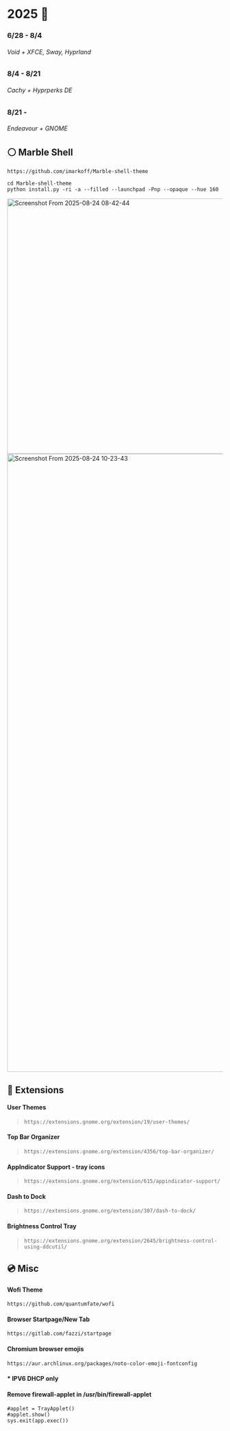 # 2025  👹             

### 6/28 - 8/4
###### Void + XFCE, Sway, Hyprland

### 8/4 - 8/21
###### Cachy + Hyprperks DE

### 8/21 -
###### Endeavour + GNOME


   
## ⚪ Marble Shell
`https://github.com/imarkoff/Marble-shell-theme`
   
```
cd Marble-shell-theme
python install.py -ri -a --filled --launchpad -Pnp --opaque --hue 160
```
<img width="798" height="595" alt="Screenshot From 2025-08-24 08-42-44" src="https://github.com/user-attachments/assets/a6b66cd2-34d4-4bff-ae7f-b9544bc97d6c" />


<img width="2560" height="1440" alt="Screenshot From 2025-08-24 10-23-43" src="https://github.com/user-attachments/assets/054639d2-8b17-45b4-84b6-371869ecfdae" />



## 🔌 Extensions

#### **User Themes** 

> ```https://extensions.gnome.org/extension/19/user-themes/```


#### **Top Bar Organizer** 

> ```https://extensions.gnome.org/extension/4356/top-bar-organizer/```


#### **AppIndicator Support - tray icons** 

> ```https://extensions.gnome.org/extension/615/appindicator-support/```


#### **Dash to Dock** 

> ```https://extensions.gnome.org/extension/307/dash-to-dock/```


#### **Brightness Control Tray** 

> `https://extensions.gnome.org/extension/2645/brightness-control-using-ddcutil/`


## 💿 Misc

#### Wofi Theme
```https://github.com/quantumfate/wofi```  
  
#### Browser Startpage/New Tab
```https://gitlab.com/fazzi/startpage```
  
#### Chromium browser emojis 
```https://aur.archlinux.org/packages/noto-color-emoji-fontconfig```
####  * IPV6 DHCP only
#### Remove firewall-applet in /usr/bin/firewall-applet

```
#applet = TrayApplet()
#applet.show()
sys.exit(app.exec())
```
